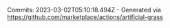 Commits: 2023-03-02T05:10:18.494Z - Generated via https://github.com/marketplace/actions/artificial-grass
<br>
